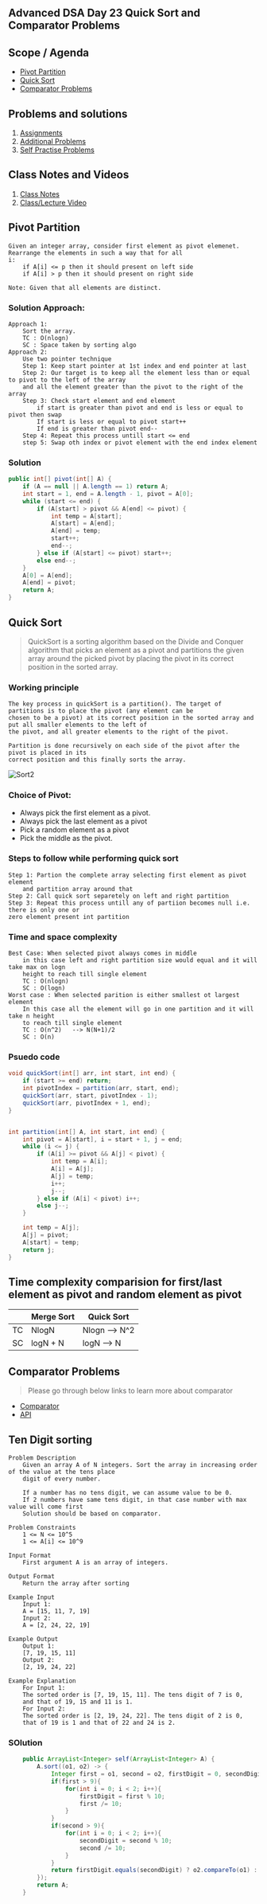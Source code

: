 ## Advanced DSA Day 23 Quick Sort and Comparator Problems

## Scope / Agenda
- [Pivot Partition](#pivot-partition)
- [Quick Sort](#quick-sort)
- [Comparator Problems](#comparator-problems)


## Problems and solutions

1. [Assignments](https://github.com/rajpiyush220/Algorithms/tree/master/problems/src/main/java/com/learning/scaler/advance/module2/sort/quick/assignment)
2. [Additional Problems](https://github.com/rajpiyush220/Algorithms/tree/master/problems/src/main/java/com/learning/scaler/advance/module2/sort/quick/additional)
3. [Self Practise Problems](https://github.com/rajpiyush220/Algorithms/blob/master/problems/src/main/java/com/learning/scaler/advance/module2/sort/quick/lecture)

## Class Notes and Videos

1. [Class Notes](https://github.com/rajpiyush220/Algorithms/blob/master/Notes/class_Notes/Advance%20DSA%20Notes/23%20Quick%20Sort%20and%20Comparator%20Problems.pdf)
2. [Class/Lecture Video](https://youtu.be/pBX58fe7zgA)


## Pivot Partition
    Given an integer array, consider first element as pivot elemenet. Rearrange the elements in such a way that for all 
    i: 
        if A[i] <= p then it should present on left side
        if A[i] > p then it should present on right side

    Note: Given that all elements are distinct.
### Solution Approach:
    Approach 1:
        Sort the array.
        TC : O(nlogn)
        SC : Space taken by sorting algo
    Approach 2:
        Use two pointer technique
        Step 1: Keep start pointer at 1st index and end pointer at last
        Step 2: Our target is to keep all the element less than or equal to pivot to the left of the array
        and all the element greater than the pivot to the right of the array
        Step 3: Check start element and end element 
            if start is greater than pivot and end is less or equal to pivot then swap
            If start is less or equal to pivot start++
            If end is greater than pivot end--
        Step 4: Repeat this process untill start <= end
        step 5: Swap oth index or pivot element with the end index element
### Solution
```java
public int[] pivot(int[] A) {
    if (A == null || A.length == 1) return A;
    int start = 1, end = A.length - 1, pivot = A[0];
    while (start <= end) {
        if (A[start] > pivot && A[end] <= pivot) {
            int temp = A[start];
            A[start] = A[end];
            A[end] = temp;
            start++;
            end--;
        } else if (A[start] <= pivot) start++;
        else end--;
    }
    A[0] = A[end];
    A[end] = pivot;
    return A;
}
```
## Quick Sort
>QuickSort is a sorting algorithm based on the Divide and Conquer algorithm that picks an element as a pivot and partitions the given array around the picked pivot by placing the pivot in its correct position in the sorted array.

### Working principle
    The key process in quickSort is a partition(). The target of partitions is to place the pivot (any element can be 
    chosen to be a pivot) at its correct position in the sorted array and put all smaller elements to the left of 
    the pivot, and all greater elements to the right of the pivot.

    Partition is done recursively on each side of the pivot after the pivot is placed in its 
    correct position and this finally sorts the array.
![Sort2](../../../images/QuickSort2.png)

### Choice of Pivot:
- Always pick the first element as a pivot.
- Always pick the last element as a pivot
- Pick a random element as a pivot
- Pick the middle as the pivot.

### Steps to follow while performing quick sort
    Step 1: Partion the complete array selecting first element as pivot element
        and partition array around that
    Step 2: Call quick sort separetely on left and right partition
    Step 3: Repeat this process untill any of partiion becomes null i.e. there is only one or 
    zero element present int partition

### Time and space complexity
    Best Case: When selected pivot always comes in middle
        in this case left and right partition size would equal and it will take max on logn 
        height to reach till single element
        TC : O(nlogn)
        SC : O(logn)
    Worst case : When selected parition is either smallest ot largest element
        In this case all the element will go in one partition and it will take n height
        to reach till single element
        TC : O(n^2)   --> N(N+1)/2
        SC : O(n)
### Psuedo code
```java
void quickSort(int[] arr, int start, int end) {
    if (start >= end) return;
    int pivotIndex = partition(arr, start, end);
    quickSort(arr, start, pivotIndex - 1);
    quickSort(arr, pivotIndex + 1, end);
}


int partition(int[] A, int start, int end) {
    int pivot = A[start], i = start + 1, j = end;
    while (i <= j) {
        if (A[i] >= pivot && A[j] < pivot) {
            int temp = A[i];
            A[i] = A[j];
            A[j] = temp;
            i++;
            j--;
        } else if (A[i] < pivot) i++;
        else j--;
    }

    int temp = A[j];
    A[j] = pivot;
    A[start] = temp;
    return j;
}
```
## Time complexity comparision for first/last element as pivot and random element as pivot
|  | Merge Sort | Quick Sort |
|----------|----------|----------|
| TC | NlogN | Nlogn --> N^2 |
| SC | logN + N | logN --> N |

## Comparator Problems
> Please go through below links to learn more about comparator
- [Comparator](https://www.geeksforgeeks.org/comparator-interface-java/)
- [API](https://docs.oracle.com/javase/8/docs/api/java/util/Comparator.html)
## Ten Digit sorting
    Problem Description
        Given an array A of N integers. Sort the array in increasing order of the value at the tens place
        digit of every number.

        If a number has no tens digit, we can assume value to be 0.
        If 2 numbers have same tens digit, in that case number with max value will come first
        Solution should be based on comparator.

    Problem Constraints
        1 <= N <= 10^5
        1 <= A[i] <= 10^9

    Input Format
        First argument A is an array of integers.

    Output Format
        Return the array after sorting

    Example Input
        Input 1:
        A = [15, 11, 7, 19]
        Input 2:
        A = [2, 24, 22, 19]

    Example Output
        Output 1:
        [7, 19, 15, 11]
        Output 2:
        [2, 19, 24, 22]

    Example Explanation
        For Input 1:
        The sorted order is [7, 19, 15, 11]. The tens digit of 7 is 0,
        and that of 19, 15 and 11 is 1.
        For Input 2:
        The sorted order is [2, 19, 24, 22]. The tens digit of 2 is 0,
        that of 19 is 1 and that of 22 and 24 is 2.
### SOlution
```java
    public ArrayList<Integer> self(ArrayList<Integer> A) {
        A.sort((o1, o2) -> {
            Integer first = o1, second = o2, firstDigit = 0, secondDigit = 0;
            if(first > 9){
                for(int i = 0; i < 2; i++){
                    firstDigit = first % 10;
                    first /= 10;
                }
            }
            if(second > 9){
                for(int i = 0; i < 2; i++){
                    secondDigit = second % 10;
                    second /= 10;
                }
            }
            return firstDigit.equals(secondDigit) ? o2.compareTo(o1) : firstDigit.compareTo(secondDigit);
        });
        return A;
    }
```
